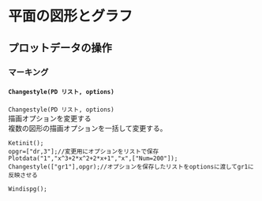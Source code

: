 # 平面の図形とグラフ  
## プロットデータの操作  
### マーキング  
#### `Changestyle(PD リスト, options)`  
`Changestyle(PD リスト, options)`  
描画オプションを変更する  
複数の図形の描画オプションを一括して変更する。  
  
```  
Ketinit();  
opgr=["dr,3"];//変更用にオプションをリストで保存  
Plotdata("1","x^3+2*x^2+2*x+1","x",["Num=200"]);  
Changestyle(["gr1"],opgr);//オプションを保存したリストをoptionsに渡してgr1に反映させる  
  
Windispg();  
```
